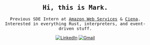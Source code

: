 <div align="center">
  <h2><samp> Hi, this is Mark. </samp></h2>
  <p><samp>
    Previous SDE Intern at <a href="https://aws.amazon.com/">Amazon Web Services</a> & <a href="https://www.ciena.com/">Ciena</a>.
    </br>
    Interested in everything Rust, interpreters, and event-driven stuff.
  </p></samp>
  
  [![LinkedIn](https://img.shields.io/badge/LinkedIn-0077B5?style=for-the-badge&logo=linkedin&logoColor=white)](https://ca.linkedin.com/in/m-z-ding)
  [![Gmail](https://img.shields.io/badge/Gmail-D14836?style=for-the-badge&logo=gmail&logoColor=white)](mailto:InvalidPathException@gmail.com)
  </br>
</div>
